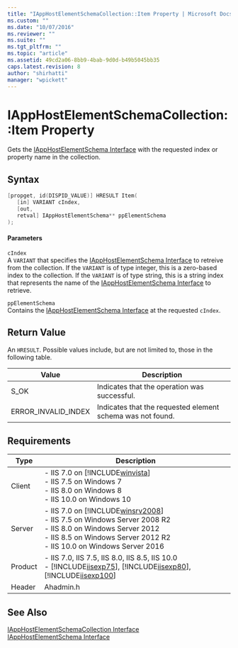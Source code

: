 ```yaml
---
title: "IAppHostElementSchemaCollection::Item Property | Microsoft Docs"
ms.custom: ""
ms.date: "10/07/2016"
ms.reviewer: ""
ms.suite: ""
ms.tgt_pltfrm: ""
ms.topic: "article"
ms.assetid: 49cd2a06-8bb9-4bab-9d0d-b49b5045bb35
caps.latest.revision: 8
author: "shirhatti"
manager: "wpickett"
---
```

# IAppHostElementSchemaCollection::Item Property
Gets the [IAppHostElementSchema Interface](../../web-development-reference\native-code-api-reference/iapphostelementschema-interface.md) with the requested index or property name in the collection.  
  
## Syntax  
  
```cpp  
[propget, id(DISPID_VALUE)] HRESULT Item(  
   [in] VARIANT cIndex,  
   [out,  
   retval] IAppHostElementSchema** ppElementSchema  
);  
```  
  
#### Parameters  
 `cIndex`  
 A `VARIANT` that specifies the [IAppHostElementSchema Interface](../../web-development-reference\native-code-api-reference/iapphostelementschema-interface.md) to retreive from the collection. If the `VARIANT` is of type integer, this is a zero-based index to the collection. If the `VARIANT` is of type string, this is a string index that represents the name of the [IAppHostElementSchema Interface](../../web-development-reference\native-code-api-reference/iapphostelementschema-interface.md) to retrieve.  
  
 `ppElementSchema`  
 Contains the [IAppHostElementSchema Interface](../../web-development-reference\native-code-api-reference/iapphostelementschema-interface.md) at the requested `cIndex`.  
  
## Return Value  
 An `HRESULT`. Possible values include, but are not limited to, those in the following table.  
  
|Value|Description|  
|-----------|-----------------|  
|S_OK|Indicates that the operation was successful.|  
|ERROR_INVALID_INDEX|Indicates that the requested element schema was not found.|  
  
## Requirements  
  
|Type|Description|  
|----------|-----------------|  
|Client|-   IIS 7.0 on [!INCLUDE[winvista](../../wmi-provider/includes/winvista-md.md)]<br />-   IIS 7.5 on Windows 7<br />-   IIS 8.0 on Windows 8<br />-   IIS 10.0 on Windows 10|  
|Server|-   IIS 7.0 on [!INCLUDE[winsrv2008](../../wmi-provider/includes/winsrv2008-md.md)]<br />-   IIS 7.5 on Windows Server 2008 R2<br />-   IIS 8.0 on Windows Server 2012<br />-   IIS 8.5 on Windows Server 2012 R2<br />-   IIS 10.0 on Windows Server 2016|  
|Product|-   IIS 7.0, IIS 7.5, IIS 8.0, IIS 8.5, IIS 10.0<br />-   [!INCLUDE[iisexp75](../../web-development-reference/native-code-api-reference/includes/iisexp75-md.md)], [!INCLUDE[iisexp80](../../web-development-reference/native-code-api-reference/includes/iisexp80-md.md)], [!INCLUDE[iisexp100](../../web-development-reference/native-code-api-reference/includes/iisexp100-md.md)]|  
|Header|Ahadmin.h|  
  
## See Also  
 [IAppHostElementSchemaCollection Interface](../../web-development-reference\native-code-api-reference/iapphostelementschemacollection-interface.md)   
 [IAppHostElementSchema Interface](../../web-development-reference\native-code-api-reference/iapphostelementschema-interface.md)